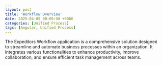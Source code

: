 ```yaml
---
layout: post
title: 'Workflow Overview'
date: 2025-04-05 00:00:00 +0000
categories: [Unified Process]
tags: [Angular, Unified Process]
---
```


The Expeditors Workflow application is a comprehensive solution designed to streamline and automate business processes within an organization. It integrates various functionalities to enhance productivity, improve collaboration, and ensure efficient task management across teams.